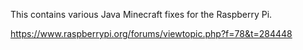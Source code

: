 This contains various Java Minecraft fixes for the Raspberry Pi.

https://www.raspberrypi.org/forums/viewtopic.php?f=78&t=284448
